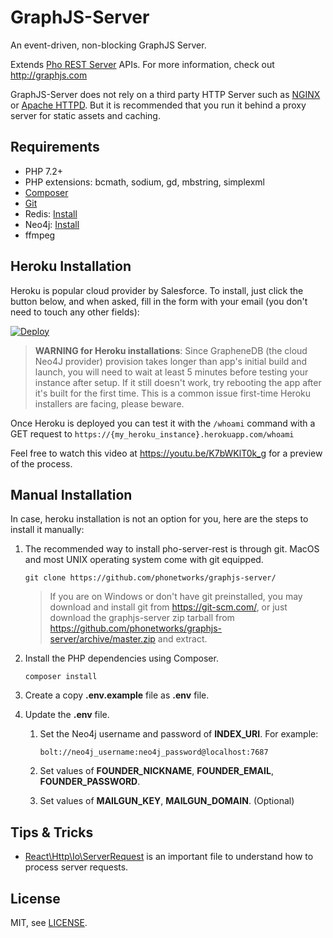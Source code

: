 # GraphJS-Server

An event-driven, non-blocking GraphJS Server. 

Extends [Pho REST Server](https://github.com/phonetworks/pho-server-rest) APIs. For more information, check out http://graphjs.com

GraphJS-Server does not rely on a third party HTTP Server such as [NGINX](https://nginx.org/en/) or [Apache HTTPD](https://httpd.apache.org/). But it is recommended that you run it behind a proxy server for static assets and caching.


## Requirements

* PHP 7.2+
* PHP extensions: bcmath, sodium, gd, mbstring, simplexml
* [Composer](https://getcomposer.org/)
* [Git](https://git-scm.com/)
* Redis: [Install](https://redis.io/topics/quickstart)
* Neo4j: [Install](https://neo4j.com/download/)
* ffmpeg

## Heroku Installation

Heroku is popular cloud provider by Salesforce. To install, just click the button below, and when asked, fill in the form with your email (you don't need to touch any other fields):

[![Deploy](https://www.herokucdn.com/deploy/button.svg)](https://heroku.com/deploy?template=https://github.com/phonetworks/graphjs-server/tree/master)

> **WARNING for Heroku installations**: Since GrapheneDB (the cloud Neo4J provider) provision takes longer than app's initial build and launch, you will need to wait at least 5 minutes before testing your instance after setup. If it still doesn't work, try rebooting the app  after it's built for the first time. This is a common issue first-time Heroku installers are facing, please beware.

Once Heroku is deployed you can test it with the `/whoami` command with a GET request to `https://{my_heroku_instance}.herokuapp.com/whoami`

Feel free to watch this video at https://youtu.be/K7bWKlT0k_g for a preview of the process.

## Manual Installation

In case, heroku installation is not an option for you, here are the steps to install it manually:

1. The recommended way to install pho-server-rest is through git. MacOS and most UNIX operating system come with git equipped.

    ```git clone https://github.com/phonetworks/graphjs-server/```

    > If you are on Windows or don't have git preinstalled, you may download and install git from https://git-scm.com/, 
    > or just download the graphjs-server zip tarball from https://github.com/phonetworks/graphjs-server/archive/master.zip 
    > and extract.

2. Install the PHP dependencies using Composer.

    ```
    composer install
    ```

3. Create a copy **.env.example** file as **.env** file.

4. Update the **.env** file.

    1. Set the Neo4j username and password of **INDEX_URI**.
        For example:
        ```
        bolt://neo4j_username:neo4j_password@localhost:7687
        ```
    2. Set values of **FOUNDER_NICKNAME**, **FOUNDER_EMAIL**, **FOUNDER_PASSWORD**.

    3. Set values of **MAILGUN_KEY**, **MAILGUN_DOMAIN**. (Optional)

## Tips & Tricks

* [React\Http\Io\ServerRequest](https://github.com/reactphp/http/blob/master/src/Io/ServerRequest.php) is an important file to understand how to process server requests.
 
## License

MIT, see [LICENSE](https://github.com/phonetworks/graphjs-server/blob/master/LICENSE).
